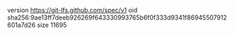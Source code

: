 version https://git-lfs.github.com/spec/v1
oid sha256:9ae13ff7deeb926269f643330993765b6f0f333d9341f86945507912601a7d26
size 11695
